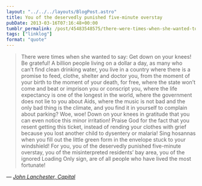 ```yaml
---
layout: "../../../layouts/BlogPost.astro"
title: You of the deservedly punished five-minute overstay
pubDate: 2013-03-16T07:16:48+00:00
tumblr_permalink: /post/45483548575/there-were-times-when-she-wanted-to-say-get-down
tags: ["linklog"]
format: "quote"
---
```


> There were times when she wanted to say: Get down on your knees! Be grateful! A billion people living on a dollar a day, as many who can’t find clean drinking water, you live in a country where there is a promise to feed, clothe, shelter and doctor you, from the moment of your birth to the moment of your death, for free, where the state won’t come and beat or imprison you or conscript you, where the life expectancy is one of the longest in the world, where the government does not lie to you about Aids, where the music is not bad and the only bad thing is the climate, and you find it in yourself to complain about parking? Woe, woe! Down on your knees in gratitude that you can even notice this minor irritation! Praise God for the fact that you resent getting this ticket, instead of rending your clothes with grief because you lost another child to dysentery or malaria! Sing hosannas when you fill out the little green form in the envelope stuck to your windshield! For you, you of the deservedly punished five-minute overstay, you of the misinterpreted residents’ bay area, you of the ignored Loading Only sign, are of all people who have lived the most fortunate!

— <cite>[John Lanchester, _Capital_](https://www.goodreads.com/book/show/16241160-capital)</cite>
